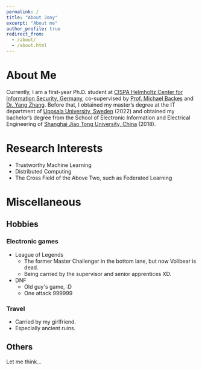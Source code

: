```yaml
---
permalink: /
title: "About Jony"
excerpt: "About me"
author_profile: true
redirect_from: 
  - /about/
  - /about.html
---
```

# About Me
Currently, I am a first-year Ph.D. student at [CISPA Helmholtz Center for Information Security, Germany](https://cispa.de/en), co-supervised by [Prof. Michael Backes](https://cispa.de/en/people/backes) and [Dr. Yang Zhang](https://yangzhangalmo.github.io/). Before that, I obtained my master’s degree at the IT department of [Uppsala University, Sweden](https://www.uu.se/en) (2022) and obtained my bachelor’s degree from the School of Electronic Information and Electrical Engineering of [Shanghai Jiao Tong University, China](https://en.sjtu.edu.cn/) (2018).

# Research Interests
* Trustworthy Machine Learning
* Distributed Computing
* The Cross Field of the Above Two, such as Federated Learning

# Miscellaneous

## Hobbies
### Electronic games
* League of Legends
  * The former Master Challenger in the bottom lane, but now Volibear is dead.
  * Being carried by the supervisor and senior apprentices XD.
* DNF 
  * Old guy's game, :D
  * One attack 999999
### Travel
* Carried by my girlfriend.
* Especially ancient ruins.

## Others
Let me think...
